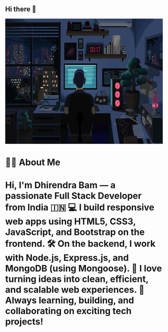 ## Hi there 👋
<img src="hero.gif" alt="hero banner" width="100%" height="400vh" />

<h1>👨‍💻 About Me<h1>
<p>Hi, I'm Dhirendra Bam — a passionate Full Stack Developer from India 🇮🇳  
💻 I build responsive web apps using HTML5, CSS3, JavaScript, and Bootstrap on the frontend.  
🛠️ On the backend, I work with Node.js, Express.js, and MongoDB (using Mongoose).  
🚀 I love turning ideas into clean, efficient, and scalable web experiences.  
🌱 Always learning, building, and collaborating on exciting tech projects!</p>
